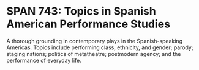 # SPAN 743: Topics in Spanish American Performance Studies

A thorough grounding in contemporary plays in the Spanish-speaking Americas. Topics include performing class, ethnicity, and gender; parody; staging nations; politics of metatheatre; postmodern agency; and the performance of everyday life.